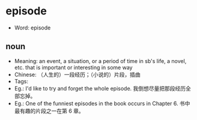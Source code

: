 # episode

- Word: episode

## noun

- Meaning: an event, a situation, or a period of time in sb's life, a novel, etc. that is important or interesting in some way
- Chinese: （人生的）一段经历；（小说的）片段，插曲
- Tags: 
- Eg.: I'd like to try and forget the whole episode. 我倒想尽量把那段经历全部忘掉。
- Eg.: One of the funniest episodes in the book occurs in Chapter 6. 书中最有趣的片段之一在第 6 章。

